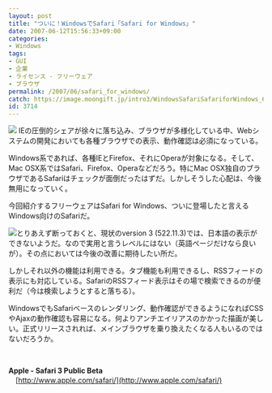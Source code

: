 ```yaml
---
layout: post
title: "ついに！WindowsでSafari「Safari for Windows」"
date: 2007-06-12T15:56:33+09:00
categories:
- Windows
tags: 
- GUI
- 企業
- ライセンス - フリーウェア
- ブラウザ
permalink: /2007/06/safari_for_windows/
catch: https://image.moongift.jp/intro3/WindowsSafariSafariforWindows_6198/safari2_thumb1.png
id: 3714
---
```

[![](https://image.moongift.jp/intro3/WindowsSafariSafariforWindows_6198/safari1_thumb1.png)](https://image.moongift.jp/intro3/WindowsSafariSafariforWindows_6198/safari13.png) IEの圧倒的シェアが徐々に落ち込み、ブラウザが多様化している中、Webシステムの開発においても各種ブラウザでの表示、動作確認は必須になっている。

 

Windows系であれば、各種IEとFirefox、それにOperaが対象になる。そして、Mac OSX系ではSafari、Firefox、Operaなどだろう。特にMac OSX独自のブラウザであるSafariはチェックが面倒だったはずだ。しかしそうした心配は、今後無用になっていく。

 

今回紹介するフリーウェアはSafari for Windows、ついに登場したと言えるWindows向けのSafariだ。

 <!--more--> 

[![](https://image.moongift.jp/intro3/WindowsSafariSafariforWindows_6198/safari2_thumb1.png)](https://image.moongift.jp/intro3/WindowsSafariSafariforWindows_6198/safari23.png)とりあえず断っておくと、現状のversion 3 (522.11.3)では、日本語の表示ができないようだ。なので実用と言うレベルにはない（英語ページだけなら良いが）。その点においては今後の改善に期待したい所だ。

 

しかしそれ以外の機能は利用できる。タブ機能も利用できるし、RSSフィードの表示にも対応している。SafariのRSSフィード表示はその場で検索できるのが便利だ（今は検索しようとすると落ちる）。

 

WindowsでもSafariベースのレンダリング、動作確認ができるようになればCSSやAjaxの動作確認も容易になる。何よりアンチエイリアスのかかった描画が美しい。正式リリースされれば、メインブラウザを乗り換えたくなる人もいるのではないだろうか。

 

&nbsp;

 

**Apple - Safari 3 Public Beta**  
　[http://www.apple.com/safari/](http://www.apple.com/safari/)

